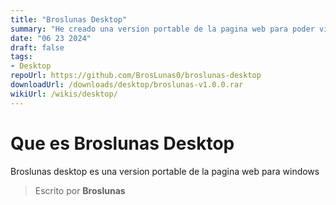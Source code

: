```yaml
---
title: "Broslunas Desktop"
summary: "He creado una version portable de la pagina web para poder visualizarla en cualquier momento"
date: "06 23 2024"
draft: false
tags:
- Desktop
repoUrl: https://github.com/BrosLunas0/broslunas-desktop
downloadUrl: /downloads/desktop/broslunas-v1.0.0.rar
wikiUrl: /wikis/desktop/
---
```

# Que es Broslunas Desktop
Broslunas desktop es una version portable de la pagina web para windows

> Escrito por **Broslunas**